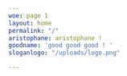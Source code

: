 ```yaml
---
woe: page 1
layout: home
permalink: "/"
aristophane: aristophane !
goodname: 'good good good ! '
sloganlogo: "/uploads/logo.png"

---
```

